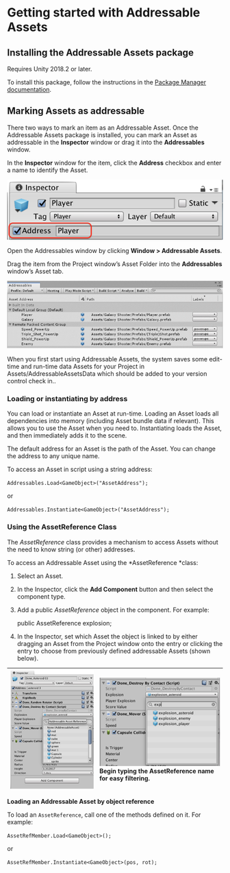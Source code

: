 # Getting started with Addressable Assets

## Installing the Addressable Assets package

Requires Unity 2018.2 or later.

To install this package, follow the instructions in the [Package Manager documentation](https://docs.unity3d.com/Packages/com.unity.package-manager-ui@1.7/manual/index.html).

## Marking Assets as addressable

There two ways to  mark an item as an Addressable Asset. Once the Addressable Assets package is installed, you can mark an Asset as addressable in the __Inspector__ window or drag it into the __Addressables__ window.

In the __Inspector__ window for the item, click the __Address__ checkbox and enter a name to identify the Asset.

![](images/inspectorcheckbox.png)

Open the Addressables window by clicking __Window  &gt; Addressable Assets__.

Drag the item from the Project window’s Asset Folder into the __Addressables__ window’s Asset tab.

![](images/addressableswindow.png)

When you first start using Addressable Assets, the system saves some edit-time and run-time data Assets for your Project in Assets/AddressableAssetsData which should be added to your version control check in..

### Loading or instantiating by address

You can load or instantiate an Asset at run-time. Loading an Asset loads all dependencies into memory (including Asset bundle data if relevant). This allows you to use the Asset when you need to. Instantiating loads the Asset, and then immediately adds it to the scene.

The default address for an Asset  is the path of the Asset. You can change the address to any unique name.

To access an Asset in script using a string address:

`Addressables.Load<GameObject>("AssetAddress");`

or

`Addressables.Instantiate<GameObject>("AssetAddress");`

### Using the AssetReference Class

The *AssetReference* class provides a mechanism to access Assets without the need to know string (or other) addresses.

To access an Addressable Asset using the *AssetReference *class:

1. Select an Asset.
2. In the Inspector, click the __Add Component__ button and then select the component type.
3. Add a public *AssetReference* object in the component.  For example:

    public AssetReference explosion;

4. In the Inspector, set which Asset the object is linked to by either dragging an Asset from the Project window onto the entry or clicking the entry to choose from previously defined addressable Assets (shown below).

| ![](images/Inspectorreferenceselection1.png) | ![](images/Inspectorreferenceselection2.png) <br/>Begin typing the AssetReference name for easy filtering.  |
|:---|:---|

__Loading an Addressable Asset by object reference__

To load an `AssetReference`, call one of the methods defined on it. For example:

`AssetRefMember.Load<GameObject>();`

or

`AssetRefMember.Instantiate<GameObject>(pos, rot);`
